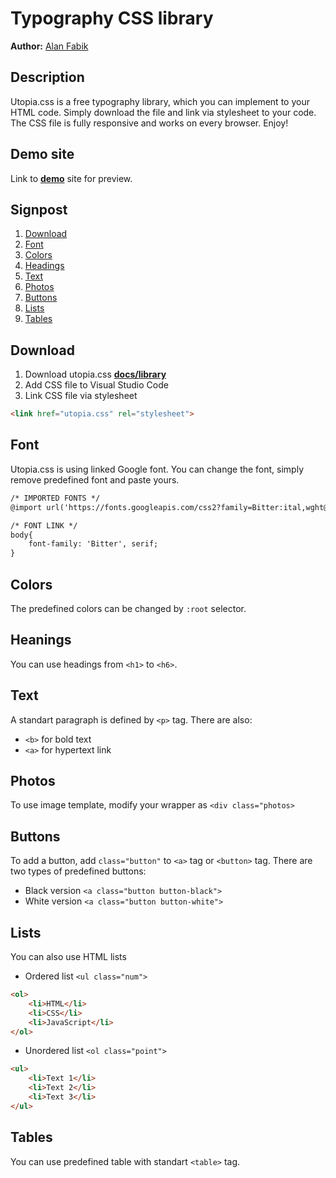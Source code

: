 # Typography CSS library
**Author:** [Alan Fabik](https://github.com/AlanFabik)
## Description
Utopia.css is a free typography library, which you can implement to your HTML code. Simply download the file and link via stylesheet to your code. The CSS file is fully responsive and works on every browser. Enjoy!
## Demo site
Link to **[demo](https://htmlpreview.github.io/?https://github.com/pslib-cz/2022l4web-css-typographic-library-AlanFabik/blob/master/docs/index.html)** site for preview.
## Signpost
1. [Download](#Download)
2. [Font](#Font)
3. [Colors](#Colors)
4. [Headings](#Headings)
5. [Text](#Text)
6. [Photos](#Photos)
7. [Buttons](#Buttons)
8. [Lists](#Lists)
9. [Tables](#Tables)
## Download
1. Download utopia.css **[docs/library](https://github.com/pslib-cz/2022l4web-css-typographic-library-AlanFabik/tree/master/docs/library)**
2. Add CSS file to Visual Studio Code
3. Link CSS file via stylesheet
```html
<link href="utopia.css" rel="stylesheet">
```
## Font
Utopia.css is using linked Google font. You can change the font, simply remove predefined font and paste yours.
```html
/* IMPORTED FONTS */
@import url('https://fonts.googleapis.com/css2?family=Bitter:ital,wght@0,300;0,400;0,500;0,700;1,300;1,400;1,500;1,700&display=swap');

/* FONT LINK */
body{
    font-family: 'Bitter', serif;
}
```
## Colors
The predefined colors can be changed by `:root` selector.
## Heanings
You can use headings from `<h1>` to `<h6>`.
## Text
A standart paragraph is defined by `<p>` tag. There are also:
* `<b>` for bold text
* `<a>` for hypertext link
## Photos
To use image template, modify your wrapper as `<div class="photos>`
## Buttons
To add a button, add `class="button"` to `<a>` tag or `<button>` tag.
There are two types of predefined buttons:
* Black version
`<a class="button button-black">`
* White version
`<a class="button button-white">`
## Lists
You can also use HTML lists
* Ordered list `<ul class="num">`
```html
<ol>
    <li>HTML</li>
    <li>CSS</li>
    <li>JavaScript</li>
</ol>
```
* Unordered list `<ol class="point">`
```html
<ul>
    <li>Text 1</li>
    <li>Text 2</li>
    <li>Text 3</li>
</ul>
```
## Tables
You can use predefined table with standart `<table>` tag.
